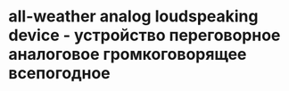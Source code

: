 # all-weather analog loudspeaking device - устройство переговорное аналоговое громкоговорящее всепогодное
